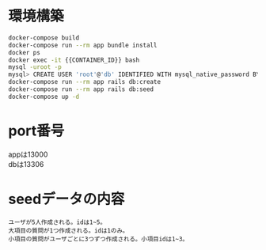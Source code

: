 # 環境構築

```bash
docker-compose build
docker-compose run --rm app bundle install
docker ps
docker exec -it {{CONTAINER_ID}} bash
mysql -uroot -p
mysql> CREATE USER 'root'@'db' IDENTIFIED WITH mysql_native_password BY 'password';
docker-compose run --rm app rails db:create
docker-compose run --rm app rails db:seed
docker-compose up -d
```

# port番号

appは13000  
dbは13306  

# seedデータの内容

```
ユーザが5人作成される。idは1~5。
大項目の質問が1つ作成される。idは1のみ。
小項目の質問がユーザごとに3つずつ作成される。小項目idは1~3。
```
